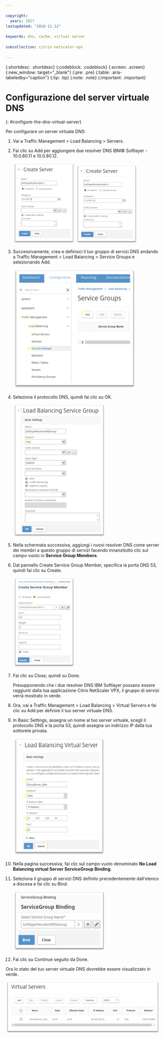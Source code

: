 ```yaml
---

copyright:
  years: 2017
lastupdated: "2018-11-12"

keywords: dns, cache, virtual server

subcollection: citrix-netscaler-vpx

---
```


{:shortdesc: .shortdesc}
{:codeblock: .codeblock}
{:screen: .screen}
{:new_window: target="_blank"}
{:pre: .pre}
{:table: .aria-labeledby="caption"}
{:tip: .tip}
{:note: .note}
{:important: .important}

# Configurazione del server virtuale DNS
{: #configure-the-dns-virtual-server}

Per configurare un server virtuale DNS:

1. Vai a Traffic Management > Load Balancing > Servers.
2. Fai clic su Add per aggiungere due resolver DNS IBM© Softlayer - 10.0.80.11 e 10.0.80.12.

	<img src="images/fp5.png" alt="immagine" style="width: 200px;"/> <img src="images/fp5b.png" alt="immagine" style="width: 200px;"/>

3. Successivamente, crea e definisci il tuo gruppo di servizi DNS andando a Traffic Management > Load Balancing > Service Groups e selezionando Add.

	<img src="images/fp6.png" alt="immagine" style="width: 400px;"/>

4. Seleziona il protocollo DNS, quindi fai clic su OK.

	<img src="images/fp7.png" alt="immagine" style="width: 300px;"/>

5. Nella schermata successiva, aggiungi i nuovi resolver DNS come server dei membri a questo gruppo di servizi facendo innanzitutto clic sul campo vuoto in **Service Group Members**.

6. Dal pannello Create Service Group Member, specifica la porta DNS 53, quindi fai clic su Create.

	<img src="images/fp8.png" alt="immagine" style="width: 200px;"/>

7. Fai clic su Close, quindi su Done.

	Presupponendo che i due resolver DNS IBM Softlayer possano essere raggiunti dalla tua applicazione Citrix NetScaler VPX, il gruppo di servizi verrà mostrato in verde.

8. Ora, vai a Traffic Management > Load Balancing > Virtual Servers e fai clic su Add per definire il tuo server virtuale DNS.
9. In Basic Settings, assegna un nome al tuo server virtuale, scegli il protocollo DNS e la porta 53, quindi assegna un indirizzo IP dalla tua sottorete privata.

	<img src="images/fp9.png" alt="immagine" style="width: 300px;"/>

10. Nella pagina successiva, fai clic sul campo vuoto denominato **No Load Balancing virtual Server ServiceGroup Binding**.
11. Seleziona il gruppo di servizi DNS definito precedentemente dall'elenco a discesa e fai clic su Bind.  

	<img src="images/fp10.png" alt="immagine" style="width: 300px;"/>

12. Fai clic su Continue seguito da Done.

Ora lo stato del tuo server virtuale DNS dovrebbe essere visualizzato in verde.

<img src="images/fp11.png" alt="immagine" style="width: 500px;"/>
